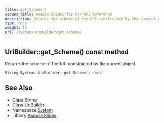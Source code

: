 ```yaml
---
title: get_Scheme()
second_title: Aspose.Slides for C++ API Reference
description: Returns the scheme of the URI constructed by the current object.
type: docs
weight: 14
url: /system/uribuilder/get_scheme/
---
```

## UriBuilder::get_Scheme() const method


Returns the scheme of the URI constructed by the current object.

```cpp
String System::UriBuilder::get_Scheme() const
```

## See Also

* Class [String](../../string/)
* Class [UriBuilder](../)
* Namespace [System](../../)
* Library [Aspose.Slides](../../../)